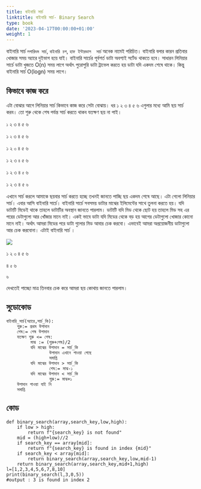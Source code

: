 ```yaml
---
title: বাইনারি সার্চ
linktitle: বাইনারি সার্চ- Binary Search
type: book
date: '2023-04-17T00:00:00+01:00'
weight: 1
---
```

বাইনারি সার্চ `লগারিদম সার্চ`, `বাইনারি চপ`, `হাফ ইন্টারভাল 
সার্চ` অনেক নামেই পরিচিত। বাইনারি বলার কারন প্রতিবার খোজার সময়  অ্যারে দুইভাগ হয়ে যাই। বাইনারি সার্চের পূর্বশর্ত ডাটা অবশ্যই সর্টেড থাকতে হবে।
সাধারন লিনিয়ার সার্চে ডাটা খুজতে O(n) সময় লাগে 
অর্থাৎ পুরোপুরি ডাটা ট্রাভেল করতে হয় ডাটা যদি একদম
শেষে থাকে। কিন্তু বাইনারি সার্চ O(logn) সময় লাগে।
## কিভাবে কাজ করে
এটা বোঝার আগে লিনিয়ার সার্চ কিভাবে কাজ করে সেটা বোঝায়।
ধর ১ ২ ৩ ৪ ৫ ৬ এগুলার মধ্যে আমি ছয় সার্চ করব। তো শুরু থেকে শেষ পর্যন্ত  সার্চ করতে থাকব
যতক্ষণ ছয় না পাই।

`১` ২ ৩ ৪ ৫ ৬

১ `২` ৩ ৪ ৫ ৬

১ ২ `৩` ৪ ৫ ৬

১ ২ ৩ `৪` ৫ ৬

১ ২ ৩ ৪ `৫` ৬

১ ২ ৩ ৪ ৫ `৬`

এখানে সার্চ করলে আমাকে ছয়বার সার্চ করতে হচ্ছে তখনই জানতে পাচ্ছি
ছয় একদম শেষে আছে। এটা গেলো লিনিয়ার সার্চ। এবার আসি বাইনারি সার্চে।
বাইনারি সার্চে সবসময় ডাটার মাঝের ইলিমেন্টের সাথে তুলনা করতে
হয়। যদি ডাটাটি মিডেই থাকে তাহলে ডাটাটির অবস্থান জানতে পারলাম।
ডাটাটি যদি মিড থেকে ছোট হয় তাহলে মিড সহ এর পরের ডেটাগুলো আর
খোঁজার মানে নাই। একই ভাবে ডাটা যদি মিডের থেকে বড় হয় আগের ডেটাগুলো খোজার কোনো মানে নাই।
অর্থাৎ আমরা মিডের পরে ডাটা গুলোর মিড আবার চেক করবো। 
এভাবেই আমরা অপ্রয়োজনীয়  ডাটাগুলো আর চেক করবোনা।
এটাই বাইনারি সার্চ ।

![](/bs.gif)

১ ২ `৩` ৪ ৫ ৬

৪ `৫` ৬

`৬`

দেখতেই পাচ্ছো মাত্র তিনবার চেক করে আমরা ছয় কোথায় জানতে পারলাম।

## সুডোকোড

```python3
বাইনারি_সার্চ(অ্যারে,সার্চ_কি):
    শুরু:= প্রথম উপাদান 
    শেষ:= শেষ উপাদান 
    যতক্ষণ শুরু <= শেষ:
         মাঝ := (শুরু+শেষ)/2
         যদি মাঝের উপাদান = সার্চ_কি
                উপাদান এখানে পাওয়া গেছে
                সমাপ্তি 
         যদি মাঝের উপাদান > সার্চ_কি
                শেষ:= মাঝ-১
         যদি মাঝের উপাদান < সার্চ_কি
                শুরু:= মাঝ+১
    উপাদান পাওয়া যাই নি
    সমাপ্তি 
```

## কোড
```python3
def binary_search(array,search_key,low,high):
	if low > high:
		return f"{search_key} is not found"
	mid = (high+low)//2
	if search_key == array[mid]:
		return f"{search_key} is found in index {mid}"
	if search_key < array[mid]:
		return binary_search(array,search_key,low,mid-1)
	return binary_search(array,search_key,mid+1,high)
l=[1,2,3,4,5,6,7,8,10]
print(binary_search(l,3,0,5))
#output : 3 is found in index 2

```








